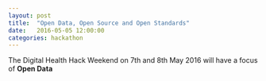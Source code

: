 ```yaml
---
layout: post
title:  "Open Data, Open Source and Open Standards"
date:   2016-05-05 12:00:00
categories: hackathon
---
```


The Digital Health Hack Weekend on 7th and 8th May 2016 will have a focus of **Open Data**